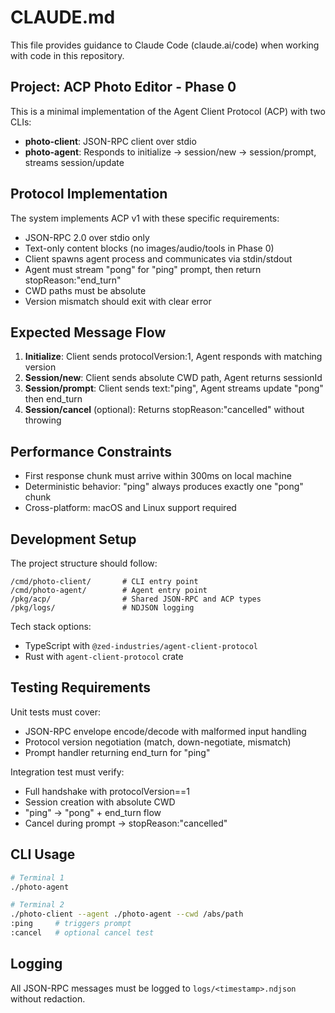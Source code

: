 # CLAUDE.md

This file provides guidance to Claude Code (claude.ai/code) when working with code in this repository.

## Project: ACP Photo Editor - Phase 0

This is a minimal implementation of the Agent Client Protocol (ACP) with two CLIs:

- **photo-client**: JSON-RPC client over stdio
- **photo-agent**: Responds to initialize → session/new → session/prompt, streams session/update

## Protocol Implementation

The system implements ACP v1 with these specific requirements:

- JSON-RPC 2.0 over stdio only
- Text-only content blocks (no images/audio/tools in Phase 0)
- Client spawns agent process and communicates via stdin/stdout
- Agent must stream "pong" for "ping" prompt, then return stopReason:"end_turn"
- CWD paths must be absolute
- Version mismatch should exit with clear error

## Expected Message Flow

1. **Initialize**: Client sends protocolVersion:1, Agent responds with matching version
2. **Session/new**: Client sends absolute CWD path, Agent returns sessionId
3. **Session/prompt**: Client sends text:"ping", Agent streams update "pong" then end_turn
4. **Session/cancel** (optional): Returns stopReason:"cancelled" without throwing

## Performance Constraints

- First response chunk must arrive within 300ms on local machine
- Deterministic behavior: "ping" always produces exactly one "pong" chunk
- Cross-platform: macOS and Linux support required

## Development Setup

The project structure should follow:

```
/cmd/photo-client/       # CLI entry point
/cmd/photo-agent/        # Agent entry point
/pkg/acp/                # Shared JSON-RPC and ACP types
/pkg/logs/               # NDJSON logging
```

Tech stack options:

- TypeScript with `@zed-industries/agent-client-protocol`
- Rust with `agent-client-protocol` crate

## Testing Requirements

Unit tests must cover:

- JSON-RPC envelope encode/decode with malformed input handling
- Protocol version negotiation (match, down-negotiate, mismatch)
- Prompt handler returning end_turn for "ping"

Integration test must verify:

- Full handshake with protocolVersion==1
- Session creation with absolute CWD
- "ping" → "pong" + end_turn flow
- Cancel during prompt → stopReason:"cancelled"

## CLI Usage

```bash
# Terminal 1
./photo-agent

# Terminal 2
./photo-client --agent ./photo-agent --cwd /abs/path
:ping     # triggers prompt
:cancel   # optional cancel test
```

## Logging

All JSON-RPC messages must be logged to `logs/<timestamp>.ndjson` without redaction.

